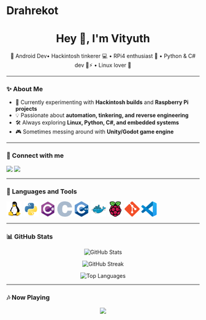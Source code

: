 # Drahrekot
<h1 align="center">Hey 👋, I'm Vityuth</h1>

<p align="center">
  🤖 Android Dev• Hackintosh tinkerer 💻 • RPi4 enthusiast 👾 • Python & C# dev 🐍⚡ • Linux lover 🐧
</p>

---

### ✨ About Me
- 🔧 Currently experimenting with **Hackintosh builds** and **Raspberry Pi projects**
- 💡 Passionate about **automation, tinkering, and reverse engineering**
- 🛠️ Always exploring **Linux, Python, C#, and embedded systems**
- 🎮 Sometimes messing around with **Unity/Godot game engine**

---

### 🔗 Connect with me
<p align="left">
<a href="https://github.com/YOUR_USERNAME" target="_blank"><img src="https://img.shields.io/badge/GitHub-333333?style=for-the-badge&logo=github&logoColor=white"/></a>
<a href="https://linkedin.com/in/YOUR_USERNAME" target="_blank"><img src="https://img.shields.io/badge/LinkedIn-0077B5?style=for-the-badge&logo=linkedin&logoColor=white"/></a>
</p>

---

### 🧰 Languages and Tools
<p>
  <img src="https://raw.githubusercontent.com/devicons/devicon/master/icons/linux/linux-original.svg" width="40"/>
  <img src="https://raw.githubusercontent.com/devicons/devicon/master/icons/python/python-original.svg" width="40"/>
  <img src="https://raw.githubusercontent.com/devicons/devicon/master/icons/csharp/csharp-original.svg" width="40"/>
  <img src="https://raw.githubusercontent.com/devicons/devicon/master/icons/c/c-original.svg" width="40"/>
  <img src="https://raw.githubusercontent.com/devicons/devicon/master/icons/cplusplus/cplusplus-original.svg" width="40"/>
  <img src="https://raw.githubusercontent.com/devicons/devicon/master/icons/docker/docker-original.svg" width="40"/>
  <img src="https://raw.githubusercontent.com/devicons/devicon/master/icons/raspberrypi/raspberrypi-original.svg" width="40"/>
  <img src="https://raw.githubusercontent.com/devicons/devicon/master/icons/git/git-original.svg" width="40"/>
  <img src="https://raw.githubusercontent.com/devicons/devicon/master/icons/vscode/vscode-original.svg" width="40"/>
</p>

---

### 📊 GitHub Stats
<p align="center">
  <img src="https://github-readme-stats.vercel.app/api?username=YOUR_USERNAME&show_icons=true&theme=radical" alt="GitHub Stats" />
</p>

<p align="center">
  <img src="https://github-readme-streak-stats.herokuapp.com/?user=YOUR_USERNAME&theme=radical" alt="GitHub Streak" />
</p>

<p align="center">
  <img src="https://github-readme-stats.vercel.app/api/top-langs/?username=YOUR_USERNAME&layout=compact&theme=radical" alt="Top Languages" />
</p>

---

### 🎶 Now Playing
<p align="center">
  <img src="https://spotify-github-profile.vercel.app/api/view?uid=YOUR_SPOTIFY_ID&cover_image=true&theme=default" />
</p>
